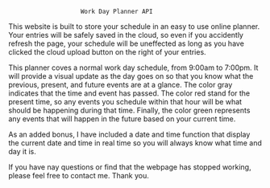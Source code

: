 						Work Day Planner API

This website is built to store your schedule in an easy to use online planner. Your entries will be safely saved in the cloud, so even if you accidently refresh the page, your schedule will be uneffected as long as you have clicked the cloud upload button on the right of your entries.

This planner coves a normal work day schedule, from 9:00am to 7:00pm. It will provide a visual update as the day goes on so that you know what the previous, present, and future events are at a glance. The color gray indicates that the time and event has passed. The color red stand for the present time, so any events you schedule within that hour will be what should be happening during that time. Finally, the color green represents any events that will happen in the future based on your current time.

As an added bonus, I have included a date and time function that display the current date and time in real time so you will always know what time and day it is.

If you have nay questions or find that the webpage has stopped working, please feel free to contact me. Thank you.
